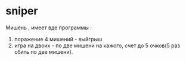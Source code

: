 # sniper
Мишень , имеет вде программы :
1) поражение 4 мишений - выйгрыш
2) игра на двоих - по две мишени на кажого, счет до 5 очков(5 раз сбить по две мишени).

